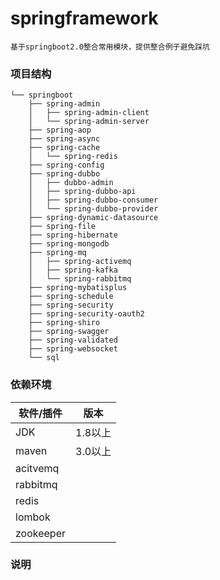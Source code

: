 # springframework
    基于springboot2.0整合常用模块，提供整合例子避免踩坑
    
### 项目结构
```
└── springboot
    ├── spring-admin
    │   ├── spring-admin-client
    │   └── spring-admin-server
    ├── spring-aop
    ├── spring-async
    ├── spring-cache
    │   └── spring-redis
    ├── spring-config
    ├── spring-dubbo
    │   ├── dubbo-admin
    │   ├── spring-dubbo-api
    │   ├── spring-dubbo-consumer
    │   └── spring-dubbo-provider
    ├── spring-dynamic-datasource
    ├── spring-file
    ├── spring-hibernate
    ├── spring-mongodb
    ├── spring-mq
    │   ├── spring-activemq
    │   ├── spring-kafka
    │   └── spring-rabbitmq
    ├── spring-mybatisplus
    ├── spring-schedule
    ├── spring-security
    ├── spring-security-oauth2
    ├── spring-shiro
    ├── spring-swagger
    ├── spring-validated
    ├── spring-websocket
    └── sql
```
### 依赖环境
|  软件/插件  | 版本  |
|  ----  | ----  |
| JDK    | 1.8以上 |
| maven  | 3.0以上 |
| acitvemq |  |
| rabbitmq |  |
| redis  |  |
| lombok |  |
| zookeeper |  |

### 说明
```

```